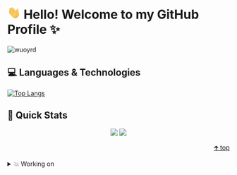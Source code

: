 <h1> <img src="https://raw.githubusercontent.com/ABSphreak/ABSphreak/master/gifs/Hi.gif" width="30px"> Hello! Welcome to my GitHub Profile ✨</h1>

<p align="left"><img align="left" src="https://komarev.com/ghpvc/?username=wuoyrd" alt="wuoyrd"/></p>
<br/>

## 💻 Languages & Technologies

[![Top Langs](https://github-readme-stats.vercel.app/api/top-langs/?username=wuoyrd&layout=compact&theme=github_dark&hide_border=true&bg_color=22272e&show_icons=true)](https://github.com/anuraghazra/github-readme-stats)

## 🚀 Quick Stats

<p align="center">
  <img width="48%" src="https://github-readme-stats.vercel.app/api?username=wuoyrd&theme=github_dark&show_icons=true&hide_border=true&bg_color=2d333b" />
  <img width="48%" src="https://github-readme-streak-stats.herokuapp.com/?user=wuoyrd&theme=github-dark-blue&hide_border=true&background=2d333b" />
</p>

<p width="100%" align="right"><a href="#">🡱 top</a></p>

<details><summary>💥 Working on</summary><br>
<blockquote>
<p align="center">
<a href="https://github.com/wuoyrd/vs-theme-goodnight"><img src="https://github-readme-stats.vercel.app/api/pin/?username=wuoyrd&repo=vs-theme-goodnight&theme=ayu-mirage&show_owner=true" /></a>&ensp;</a>
</p>
</blockquote>
</details>



